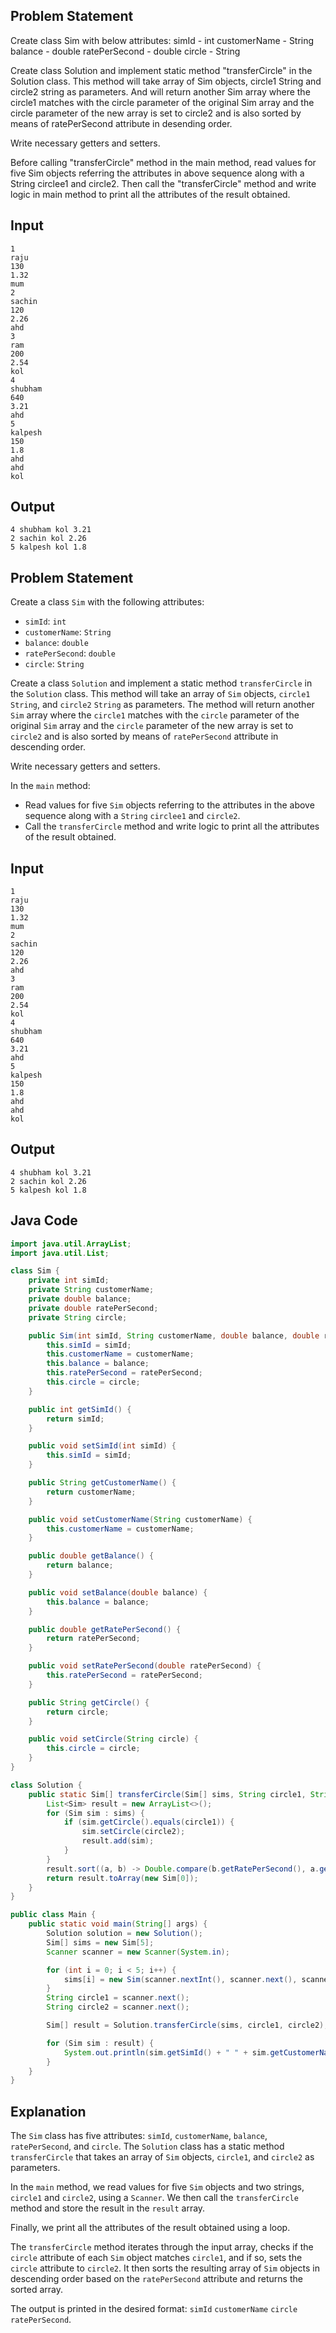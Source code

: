 ## Problem Statement

Create class Sim with below attributes:
simId - int
customerName - String
balance - double
ratePerSecond - double
circle - String

Create class Solution and implement static method "transferCircle" in the Solution class.
This method will take array of Sim objects, circle1 String and circle2 string as parameters.
And will return another Sim array where the circle1 matches with the circle parameter of the original Sim array and the circle parameter of the new array is set to circle2 and is also sorted by means of ratePerSecond attribute in desending order.

Write necessary getters and setters.

Before calling "transferCircle" method in the main method, read values for five Sim objects referring the attributes in above sequence along with a String circlee1 and circle2.
Then call the "transferCircle" method and write logic in main method to print all the attributes of the result obtained.

## Input

    1
    raju
    130
    1.32
    mum
    2
    sachin
    120
    2.26
    ahd
    3
    ram
    200
    2.54
    kol
    4
    shubham
    640
    3.21
    ahd
    5
    kalpesh
    150
    1.8
    ahd
    ahd
    kol

## Output

    4 shubham kol 3.21
    2 sachin kol 2.26
    5 kalpesh kol 1.8


## Problem Statement

Create a class `Sim` with the following attributes:
* `simId`: `int`
* `customerName`: `String`
* `balance`: `double`
* `ratePerSecond`: `double`
* `circle`: `String`

Create a class `Solution` and implement a static method `transferCircle` in the `Solution` class.
This method will take an array of `Sim` objects, `circle1` `String`, and `circle2` `String` as parameters.
The method will return another `Sim` array where the `circle1` matches with the `circle` parameter of the original `Sim` array and the `circle` parameter of the new array is set to `circle2` and is also sorted by means of `ratePerSecond` attribute in descending order.

Write necessary getters and setters.

In the `main` method:
* Read values for five `Sim` objects referring to the attributes in the above sequence along with a `String` `circlee1` and `circle2`.
* Call the `transferCircle` method and write logic to print all the attributes of the result obtained.

## Input

```
1
raju
130
1.32
mum
2
sachin
120
2.26
ahd
3
ram
200
2.54
kol
4
shubham
640
3.21
ahd
5
kalpesh
150
1.8
ahd
ahd
kol
```

## Output

```
4 shubham kol 3.21
2 sachin kol 2.26
5 kalpesh kol 1.8
```

## Java Code

```java
import java.util.ArrayList;
import java.util.List;

class Sim {
    private int simId;
    private String customerName;
    private double balance;
    private double ratePerSecond;
    private String circle;

    public Sim(int simId, String customerName, double balance, double ratePerSecond, String circle) {
        this.simId = simId;
        this.customerName = customerName;
        this.balance = balance;
        this.ratePerSecond = ratePerSecond;
        this.circle = circle;
    }

    public int getSimId() {
        return simId;
    }

    public void setSimId(int simId) {
        this.simId = simId;
    }

    public String getCustomerName() {
        return customerName;
    }

    public void setCustomerName(String customerName) {
        this.customerName = customerName;
    }

    public double getBalance() {
        return balance;
    }

    public void setBalance(double balance) {
        this.balance = balance;
    }

    public double getRatePerSecond() {
        return ratePerSecond;
    }

    public void setRatePerSecond(double ratePerSecond) {
        this.ratePerSecond = ratePerSecond;
    }

    public String getCircle() {
        return circle;
    }

    public void setCircle(String circle) {
        this.circle = circle;
    }
}

class Solution {
    public static Sim[] transferCircle(Sim[] sims, String circle1, String circle2) {
        List<Sim> result = new ArrayList<>();
        for (Sim sim : sims) {
            if (sim.getCircle().equals(circle1)) {
                sim.setCircle(circle2);
                result.add(sim);
            }
        }
        result.sort((a, b) -> Double.compare(b.getRatePerSecond(), a.getRatePerSecond()));
        return result.toArray(new Sim[0]);
    }
}

public class Main {
    public static void main(String[] args) {
        Solution solution = new Solution();
        Sim[] sims = new Sim[5];
        Scanner scanner = new Scanner(System.in);

        for (int i = 0; i < 5; i++) {
            sims[i] = new Sim(scanner.nextInt(), scanner.next(), scanner.nextDouble(), scanner.nextDouble(), scanner.next());
        }
        String circle1 = scanner.next();
        String circle2 = scanner.next();

        Sim[] result = Solution.transferCircle(sims, circle1, circle2);

        for (Sim sim : result) {
            System.out.println(sim.getSimId() + " " + sim.getCustomerName() + " " + sim.getCircle() + " " + sim.getRatePerSecond());
        }
    }
}
```

## Explanation

The `Sim` class has five attributes: `simId`, `customerName`, `balance`, `ratePerSecond`, and `circle`. The `Solution` class has a static method `transferCircle` that takes an array of `Sim` objects, `circle1`, and `circle2` as parameters.

In the `main` method, we read values for five `Sim` objects and two strings, `circle1` and `circle2`, using a `Scanner`. We then call the `transferCircle` method and store the result in the `result` array.

Finally, we print all the attributes of the result obtained using a loop.

The `transferCircle` method iterates through the input array, checks if the `circle` attribute of each `Sim` object matches `circle1`, and if so, sets the `circle` attribute to `circle2`. It then sorts the resulting array of `Sim` objects in descending order based on the `ratePerSecond` attribute and returns the sorted array.

The output is printed in the desired format: `simId` `customerName` `circle` `ratePerSecond`.